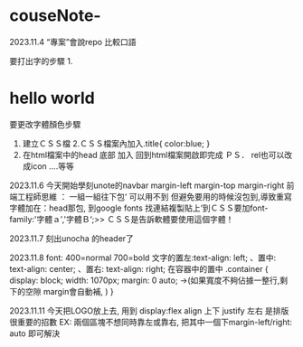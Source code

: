 # couseNote- 
2023.11.4
“專案”會說repo 比較口語

要打出字的步驟
1.<h1 class="title">hello world</h1>

要更改字體顏色步驟
1. 建立ＣＳＳ檔
2.ＣＳＳ檔案內加入.title{
    color:blue;
}
3. 在html檔案中的head 底部 加入<link rel="stylesheet" href="./style.css">
回到html檔案開啟即完成
   ＰＳ． rel也可以改成icon ....等等

2023.11.6
今天開始學刻unote的navbar
margin-left margin-top margin-right 
前端工程師思維 ： 一組一組往下包‘ 可以用不到 但避免要用的時候沒包到,導致重寫
字體加在：head那包, 到google fonts 找連結複製貼上‘到ＣＳＳ要加font-family:'字體ａ','字體Ｂ‘;>> ＣＳＳ是告訴軟體要使用這個字體！

2023.11.7 
刻出unocha 的header了

2023.11.8
font: 400=normal 700=bold 
文字的置左:text-align: left; 、置中: text-align: center; 、置右: text-align: right;
在容器中的置中 
.container {
    display: block;
    width: 1070px;
    margin: 0 auto; →(如果寬度不夠佔據一整行,剩下的空隙 margin會自動補, )
    }

2023.11.11
今天把LOGO放上去, 用到 display:flex 
align 上下 justify 左右 
是排版很重要的招數 
EX: 兩個區塊不想同時靠左或靠右, 把其中一個下margin-left/right: auto 即可解決
